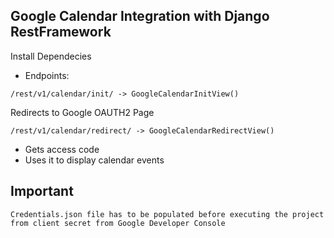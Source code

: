 ## Google Calendar Integration with Django RestFramework

Install Dependecies

- Endpoints:
```
/rest/v1/calendar/init/ -> GoogleCalendarInitView()
```
Redirects to Google OAUTH2 Page


```
/rest/v1/calendar/redirect/ -> GoogleCalendarRedirectView()
```
- Gets access code
- Uses it to display calendar events

## Important
``` 
Credentials.json file has to be populated before executing the project from client secret from Google Developer Console
```